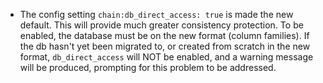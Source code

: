 * The config setting `chain:db_direct_access: true` is made the new default.
  This will provide much greater consistency protection. To be enabled, the database
  must be on the new format (column families). If the db hasn't yet been migrated to,
  or created from scratch in the new format, `db_direct_access` will NOT be enabled,
  and a warning message will be produced, prompting for this problem to be addressed.
